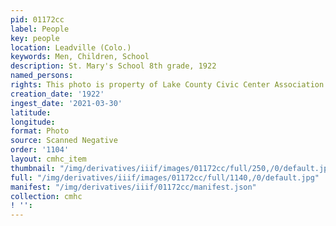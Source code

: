 ```yaml
---
pid: 01172cc
label: People
key: people
location: Leadville (Colo.)
keywords: Men, Children, School
description: St. Mary's School 8th grade, 1922
named_persons: 
rights: This photo is property of Lake County Civic Center Association.
creation_date: '1922'
ingest_date: '2021-03-30'
latitude: 
longitude: 
format: Photo
source: Scanned Negative
order: '1104'
layout: cmhc_item
thumbnail: "/img/derivatives/iiif/images/01172cc/full/250,/0/default.jpg"
full: "/img/derivatives/iiif/images/01172cc/full/1140,/0/default.jpg"
manifest: "/img/derivatives/iiif/01172cc/manifest.json"
collection: cmhc
! '': 
---
```

